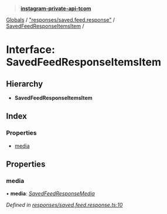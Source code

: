 > **[instagram-private-api-tcom](../README.md)**

[Globals](../README.md) / ["responses/saved.feed.response"](../modules/_responses_saved_feed_response_.md) / [SavedFeedResponseItemsItem](_responses_saved_feed_response_.savedfeedresponseitemsitem.md) /

# Interface: SavedFeedResponseItemsItem

## Hierarchy

* **SavedFeedResponseItemsItem**

## Index

### Properties

* [media](_responses_saved_feed_response_.savedfeedresponseitemsitem.md#media)

## Properties

###  media

• **media**: *[SavedFeedResponseMedia](_responses_saved_feed_response_.savedfeedresponsemedia.md)*

*Defined in [responses/saved.feed.response.ts:10](https://github.com/cuonglnhust/instagram-private-api-tcom/blob/3e16058/src/responses/saved.feed.response.ts#L10)*